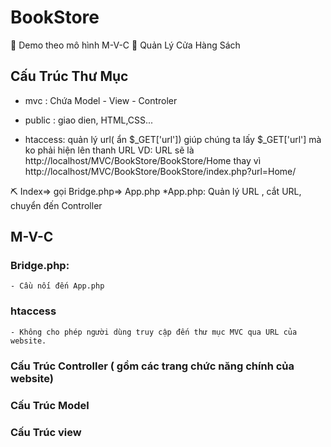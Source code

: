 # BookStore
🧨 Demo theo mô hình M-V-C
🧨 Quản Lý Cửa Hàng Sách
## Cấu Trúc Thư Mục
+ mvc : Chứa Model - View - Controler

+ public : giao dien, HTML,CSS...

+ htaccess: quản lý url( ẩn $_GET['url']) giúp chúng ta lấy $_GET['url'] mà ko phải hiện lên thanh URL
VD: URL sẽ là http://localhost/MVC/BookStore/BookStore/Home thay vì http://localhost/MVC/BookStore/BookStore/index.php?url=Home/

⛏ Index=> gọi Bridge.php=> App.php
        *App.php: Quản lý URL , cắt URL, chuyển đến Controller
## M-V-C
### Bridge.php: 
    - Cầu nối đến App.php
### htaccess
    - Không cho phép người dùng truy cập đến thư mục MVC qua URL của website.        
### Cấu Trúc Controller ( gồm các trang chức năng chính của website)
### Cấu Trúc Model
### Cấu Trúc view


